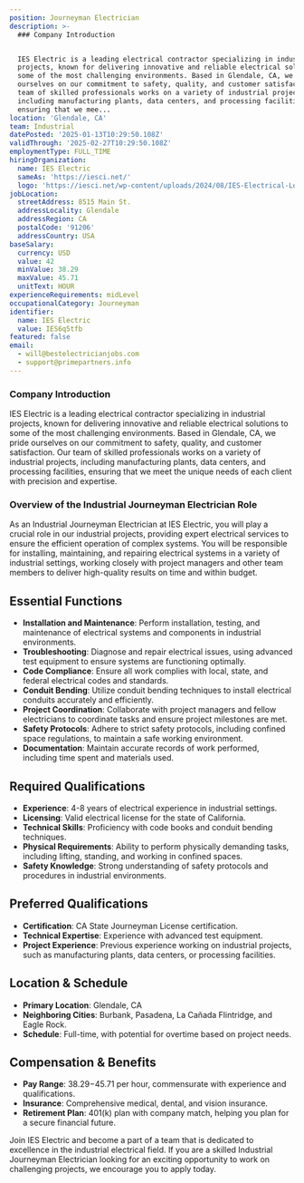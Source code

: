 ```yaml
---
position: Journeyman Electrician
description: >-
  ### Company Introduction


  IES Electric is a leading electrical contractor specializing in industrial
  projects, known for delivering innovative and reliable electrical solutions to
  some of the most challenging environments. Based in Glendale, CA, we pride
  ourselves on our commitment to safety, quality, and customer satisfaction. Our
  team of skilled professionals works on a variety of industrial projects,
  including manufacturing plants, data centers, and processing facilities,
  ensuring that we mee...
location: 'Glendale, CA'
team: Industrial
datePosted: '2025-01-13T10:29:50.108Z'
validThrough: '2025-02-27T10:29:50.108Z'
employmentType: FULL_TIME
hiringOrganization:
  name: IES Electric
  sameAs: 'https://iesci.net/'
  logo: 'https://iesci.net/wp-content/uploads/2024/08/IES-Electrical-Logo-color.png'
jobLocation:
  streetAddress: 8515 Main St.
  addressLocality: Glendale
  addressRegion: CA
  postalCode: '91206'
  addressCountry: USA
baseSalary:
  currency: USD
  value: 42
  minValue: 38.29
  maxValue: 45.71
  unitText: HOUR
experienceRequirements: midLevel
occupationalCategory: Journeyman
identifier:
  name: IES Electric
  value: IES6q5tfb
featured: false
email:
  - will@bestelectricianjobs.com
  - support@primepartners.info
---
```




### Company Introduction

IES Electric is a leading electrical contractor specializing in industrial projects, known for delivering innovative and reliable electrical solutions to some of the most challenging environments. Based in Glendale, CA, we pride ourselves on our commitment to safety, quality, and customer satisfaction. Our team of skilled professionals works on a variety of industrial projects, including manufacturing plants, data centers, and processing facilities, ensuring that we meet the unique needs of each client with precision and expertise.

### Overview of the Industrial Journeyman Electrician Role

As an Industrial Journeyman Electrician at IES Electric, you will play a crucial role in our industrial projects, providing expert electrical services to ensure the efficient operation of complex systems. You will be responsible for installing, maintaining, and repairing electrical systems in a variety of industrial settings, working closely with project managers and other team members to deliver high-quality results on time and within budget.

## Essential Functions

- **Installation and Maintenance**: Perform installation, testing, and maintenance of electrical systems and components in industrial environments.
- **Troubleshooting**: Diagnose and repair electrical issues, using advanced test equipment to ensure systems are functioning optimally.
- **Code Compliance**: Ensure all work complies with local, state, and federal electrical codes and standards.
- **Conduit Bending**: Utilize conduit bending techniques to install electrical conduits accurately and efficiently.
- **Project Coordination**: Collaborate with project managers and fellow electricians to coordinate tasks and ensure project milestones are met.
- **Safety Protocols**: Adhere to strict safety protocols, including confined space regulations, to maintain a safe working environment.
- **Documentation**: Maintain accurate records of work performed, including time spent and materials used.

## Required Qualifications

- **Experience**: 4-8 years of electrical experience in industrial settings.
- **Licensing**: Valid electrical license for the state of California.
- **Technical Skills**: Proficiency with code books and conduit bending techniques.
- **Physical Requirements**: Ability to perform physically demanding tasks, including lifting, standing, and working in confined spaces.
- **Safety Knowledge**: Strong understanding of safety protocols and procedures in industrial environments.

## Preferred Qualifications

- **Certification**: CA State Journeyman License certification.
- **Technical Expertise**: Experience with advanced test equipment.
- **Project Experience**: Previous experience working on industrial projects, such as manufacturing plants, data centers, or processing facilities.

## Location & Schedule

- **Primary Location**: Glendale, CA
- **Neighboring Cities**: Burbank, Pasadena, La Cañada Flintridge, and Eagle Rock.
- **Schedule**: Full-time, with potential for overtime based on project needs.

## Compensation & Benefits

- **Pay Range**: $38.29-$45.71 per hour, commensurate with experience and qualifications.
- **Insurance**: Comprehensive medical, dental, and vision insurance.
- **Retirement Plan**: 401(k) plan with company match, helping you plan for a secure financial future.

Join IES Electric and become a part of a team that is dedicated to excellence in the industrial electrical field. If you are a skilled Industrial Journeyman Electrician looking for an exciting opportunity to work on challenging projects, we encourage you to apply today.
